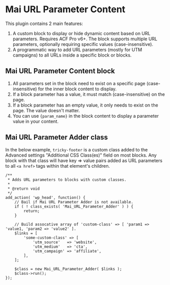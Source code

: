 # Mai URL Parameter Content
This plugin contains 2 main features:
1. A custom block to display or hide dynamic content based on URL parameters. Requires ACF Pro v6+. The block supports multiple URL parameters, optionally requiring specific values (case-insensitive).
2. A programmatic way to add URL parameters (mostly for UTM campaigns) to all URLs inside a specific block or blocks.

## Mai URL Parameter Content block
1. All parameters set in the block need to exist on a specific page (case-insensitive) for the inner block content to display.
1. If a block parameter has a value, it must match (case-insensitive) on the page.
1. If a block parameter has an empty value, it only needs to exist on the page. The value doesn't matter.
1. You can use `{param_name}` in the block content to display a parameter value in your content.

## Mai URL Parameter Adder class
In the below example, `tricky-footer` is a custom class added to the Advanced settings "Additional CSS Class(es)" field on most blocks. Any block with that class will have key => value pairs added as URL parameters to all `<a href>` tags within that element's children.

```
/**
 * Adds URL parameters to blocks with custom classes.
 *
 * @return void
 */
add_action( 'wp_head', function() {
	// Bail if Mai URL Parameter Adder is not available.
	if ( ! class_exists( 'Mai_URL_Parameter_Adder' ) ) {
		return;
	}

	// Build assocative array of 'custom-class' => [ 'param1 => 'value1, 'param2 => 'value2' ].
	$links = [
		'some-custom-class' => [
			'utm_source'   => 'website',
			'utm_medium'   => 'cta',
			'utm_campaign' => 'affiliate',
		],
	];

	$class = new Mai_URL_Parameter_Adder( $links );
	$class->run();
});
```
